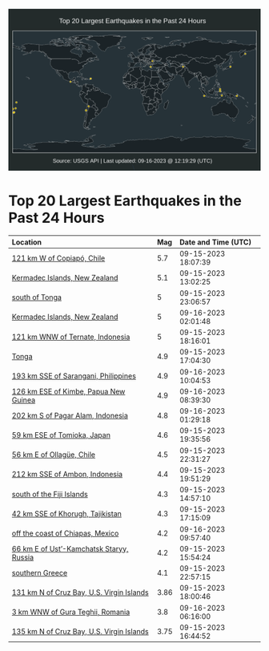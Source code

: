 ![Map](./map.png)

# Top 20 Largest Earthquakes in the Past 24 Hours

| Location | Mag | Date and Time (UTC) |
|:---|:---|:---|
| [121 km W of Copiapó, Chile](https://earthquake.usgs.gov/earthquakes/eventpage/us7000kw0l) | 5.7 | 09-15-2023 18:07:39 |
| [Kermadec Islands, New Zealand](https://earthquake.usgs.gov/earthquakes/eventpage/us7000kvyp) | 5.1 | 09-15-2023 13:02:25 |
| [south of Tonga](https://earthquake.usgs.gov/earthquakes/eventpage/us7000kw3m) | 5 | 09-15-2023 23:06:57 |
| [Kermadec Islands, New Zealand](https://earthquake.usgs.gov/earthquakes/eventpage/us7000kw4g) | 5 | 09-16-2023 02:01:48 |
| [121 km WNW of Ternate, Indonesia](https://earthquake.usgs.gov/earthquakes/eventpage/us7000kw16) | 5 | 09-15-2023 18:16:01 |
| [Tonga](https://earthquake.usgs.gov/earthquakes/eventpage/us7000kw0c) | 4.9 | 09-15-2023 17:04:30 |
| [193 km SSE of Sarangani, Philippines](https://earthquake.usgs.gov/earthquakes/eventpage/us7000kw5u) | 4.9 | 09-16-2023 10:04:53 |
| [126 km ESE of Kimbe, Papua New Guinea](https://earthquake.usgs.gov/earthquakes/eventpage/us7000kw5k) | 4.9 | 09-16-2023 08:39:30 |
| [202 km S of Pagar Alam, Indonesia](https://earthquake.usgs.gov/earthquakes/eventpage/us7000kw4e) | 4.8 | 09-16-2023 01:29:18 |
| [59 km ESE of Tomioka, Japan](https://earthquake.usgs.gov/earthquakes/eventpage/us7000kw21) | 4.6 | 09-15-2023 19:35:56 |
| [56 km E of Ollagüe, Chile](https://earthquake.usgs.gov/earthquakes/eventpage/us7000kw3d) | 4.5 | 09-15-2023 22:31:27 |
| [212 km SSE of Ambon, Indonesia](https://earthquake.usgs.gov/earthquakes/eventpage/us7000kw25) | 4.4 | 09-15-2023 19:51:29 |
| [south of the Fiji Islands](https://earthquake.usgs.gov/earthquakes/eventpage/us7000kvyx) | 4.3 | 09-15-2023 14:57:10 |
| [42 km SSE of Khorugh, Tajikistan](https://earthquake.usgs.gov/earthquakes/eventpage/us7000kw0d) | 4.3 | 09-15-2023 17:15:09 |
| [off the coast of Chiapas, Mexico](https://earthquake.usgs.gov/earthquakes/eventpage/us7000kw5s) | 4.2 | 09-16-2023 09:57:40 |
| [66 km E of Ust’-Kamchatsk Staryy, Russia](https://earthquake.usgs.gov/earthquakes/eventpage/us7000kvzs) | 4.2 | 09-15-2023 15:54:24 |
| [southern Greece](https://earthquake.usgs.gov/earthquakes/eventpage/us7000kw3i) | 4.1 | 09-15-2023 22:57:15 |
| [131 km N of Cruz Bay, U.S. Virgin Islands](https://earthquake.usgs.gov/earthquakes/eventpage/pr2023258003) | 3.86 | 09-15-2023 18:00:46 |
| [3 km WNW of Gura Teghii, Romania](https://earthquake.usgs.gov/earthquakes/eventpage/us7000kw5d) | 3.8 | 09-16-2023 06:16:00 |
| [135 km N of Cruz Bay, U.S. Virgin Islands](https://earthquake.usgs.gov/earthquakes/eventpage/pr2023258002) | 3.75 | 09-15-2023 16:44:52 |
